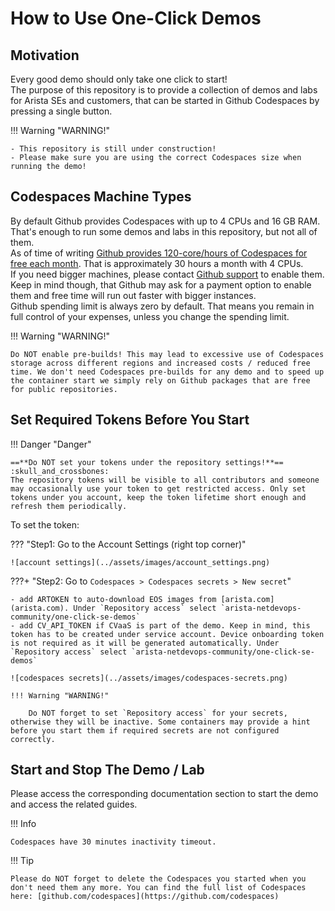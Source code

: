 # How to Use One-Click Demos

## Motivation

Every good demo should only take one click to start!  
The purpose of this repository is to provide a collection of demos and labs for Arista SEs and customers, that can be started in Github Codespaces by pressing a single button.

!!! Warning "WARNING!"

    - This repository is still under construction!
    - Please make sure you are using the correct Codespaces size when running the demo!

## Codespaces Machine Types

By default Github provides Codespaces with up to 4 CPUs and 16 GB RAM. That's enough to run some demos and labs in this repository, but not all of them.  
As of time of writing [Github provides 120-core/hours of Codespaces for free each month](https://github.com/features/codespaces). That is approximately 30 hours a month with 4 CPUs.  
If you need bigger machines, please contact [Github support](https://support.github.com/) to enable them. Keep in mind though, that Github may ask for a payment option to enable them and free time will run out faster with bigger instances.  
Github spending limit is always zero by default. That means you remain in full control of your expenses, unless you change the spending limit.

!!! Warning "WARNING!"

    Do NOT enable pre-builds! This may lead to excessive use of Codespaces storage across different regions and increased costs / reduced free time. We don't need Codespaces pre-builds for any demo and to speed up the container start we simply rely on Github packages that are free for public repositories.

## Set Required Tokens Before You Start

!!! Danger "Danger"

    ==**Do NOT set your tokens under the repository settings!**== :skull_and_crossbones:  
    The repository tokens will be visible to all contributors and someone may occasionally use your token to get restricted access. Only set tokens under you account, keep the token lifetime short enough and refresh them periodically.

To set the token:

??? "Step1: Go to the Account Settings (right top corner)"

    ![account settings](../assets/images/account_settings.png)

???+ "Step2: Go to `Codespaces > Codespaces secrets > New secret`"

    - add ARTOKEN to auto-download EOS images from [arista.com](arista.com). Under `Repository access` select `arista-netdevops-community/one-click-se-demos`
    - add CV_API_TOKEN if CVaaS is part of the demo. Keep in mind, this token has to be created under service account. Device onboarding token is not required as it will be generated automatically. Under `Repository access` select `arista-netdevops-community/one-click-se-demos`

    ![codespaces secrets](../assets/images/codespaces-secrets.png)

    !!! Warning "WARNING!"

        Do NOT forget to set `Repository access` for your secrets, otherwise they will be inactive. Some containers may provide a hint before you start them if required secrets are not configured correctly.

## Start and Stop The Demo / Lab

Please access the corresponding documentation section to start the demo and access the related guides.

!!! Info

    Codespaces have 30 minutes inactivity timeout.

!!! Tip

    Please do NOT forget to delete the Codespaces you started when you don't need them any more. You can find the full list of Codespaces here: [github.com/codespaces](https://github.com/codespaces)
